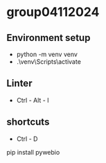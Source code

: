 # group04112024

## Environment setup
-  python -m venv venv
- .\venv\Scripts\activate

## Linter
- Ctrl - Alt - l

## shortcuts
- Ctrl - D

pip install pywebio
